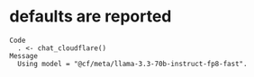 # defaults are reported

    Code
      . <- chat_cloudflare()
    Message
      Using model = "@cf/meta/llama-3.3-70b-instruct-fp8-fast".

